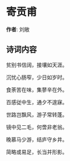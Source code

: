 # 寄贡甫

**作者**: 刘敞

## 诗词内容

贫别书信阔，接壤如天涯。

沉忧心肠窄，少日如岁时。

食荼苦在味，集蓼辛在外。

百感従中生，通夕不遑寐。

世路岂飘风，游子常转蓬。

镜中见二毛，何啻非老翁。

晚慕马少游，结庐守乡井。

简略或易足，长当并形影。

